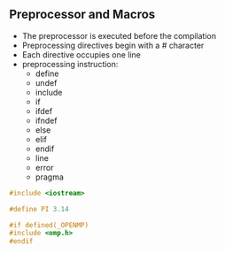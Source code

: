## Preprocessor and Macros

- The preprocessor is executed before the compilation
- Preprocessing directives begin with a # character
- Each directive occupies one line
- preprocessing instruction:
    - define
    - undef
    - include
    - if
    - ifdef
    - ifndef
    - else
    - elif
    - endif
    - line
    - error
    - pragma


```c++
#include <iostream>

#define PI 3.14

#if defined(_OPENMP)
#include <omp.h>
#endif
```
